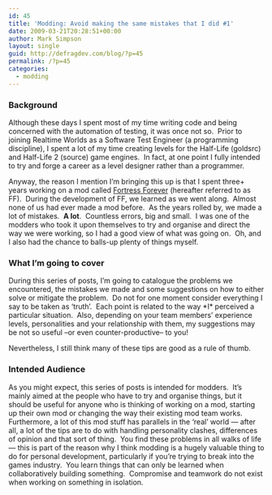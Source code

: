 ```yaml
---
id: 45
title: 'Modding: Avoid making the same mistakes that I did #1'
date: 2009-03-21T20:28:51+00:00
author: Mark Simpson
layout: single
guid: http://defragdev.com/blog/?p=45
permalink: /?p=45
categories:
  - modding
---
```

### Background

Although these days I spent most of my time writing code and being concerned with the automation of testing, it was once not so.  Prior to joining Realtime Worlds as a Software Test Engineer (a programming discipline), I spent a lot of my time creating levels for the Half-Life (goldsrc) and Half-Life 2 (source) game engines.  In fact, at one point I fully intended to try and forge a career as a level designer rather than a programmer.

Anyway, the reason I mention I&#8217;m bringing this up is that I spent three+ years working on a mod called [Fortress Forever](http://fortress-forever.com) (hereafter referred to as FF).  During the development of FF, we learned as we went along.  Almost none of us had ever made a mod before.  As the years rolled by, we made a lot of mistakes.  **A lot**.  Countless errors, big and small.  I was one of the modders who took it upon themselves to try and organise and direct the way we were working, so I had a good view of what was going on.  Oh, and I also had the chance to balls-up plenty of things myself.

### What I&#8217;m going to cover

During this series of posts, I&#8217;m going to catalogue the problems we encountered, the mistakes we made and some suggestions on how to either solve or mitigate the problem.  Do not for one moment consider everything I say to be taken as &#8216;truth&#8217;.  Each point is related to the way \*I\* perceived a particular situation.  Also, depending on your team members&#8217; experience levels, personalities and your relationship with them, my suggestions may be not so useful &#8211;or even counter-productive&#8211; to you!

Nevertheless, I still think many of these tips are good as a rule of thumb.

### Intended Audience

As you might expect, this series of posts is intended for modders.  It&#8217;s mainly aimed at the people who have to try and organise things, but it should be useful for anyone who is thinking of working on a mod, starting up their own mod or changing the way their existing mod team works.  Furthermore, a lot of this mod stuff has parallels in the &#8216;real&#8217; world &#8212; after all, a lot of the tips are to do with handling personality clashes, differences of opinion and that sort of thing.  You find these problems in all walks of life &#8212; this is part of the reason why I think modding is a hugely valuable thing to do for personal development, particularly if you&#8217;re trying to break into the games industry.  You learn things that can only be learned when collaboratively building something.  Compromise and teamwork do not exist when working on something in isolation.